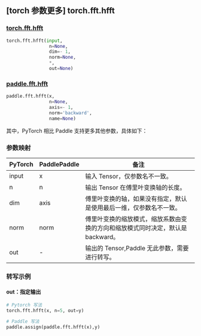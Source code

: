 ## [torch 参数更多] torch.fft.hfft

### [torch.fft.hfft](https://pytorch.org/docs/stable/generated/torch.fft.hfft.html?highlight=hfft#torch.fft.hfft)

```python
torch.fft.hfft(input,
                n=None,
                dim=- 1,
                norm=None,
                *,
                out=None)
```

### [paddle.fft.hfft](https://www.paddlepaddle.org.cn/documentation/docs/zh/api/paddle/fft/hfft_cn.html)

```python
paddle.fft.hfft(x,
                n=None,
                axis=- 1,
                norm='backward',
                name=None)
```

其中，PyTorch 相比 Paddle 支持更多其他参数，具体如下：
### 参数映射
| PyTorch       | PaddlePaddle | 备注                                                   |
| ------------- | ------------ | ------------------------------------------------------ |
| input         | x            | 输入 Tensor，仅参数名不一致。                            |
| n             | n            | 输出 Tensor 在傅里叶变换轴的长度。                      |
| dim           | axis         | 傅里叶变换的轴，如果没有指定，默认是使用最后一维，仅参数名不一致。|
| norm           |norm          |傅里叶变换的缩放模式，缩放系数由变换的方向和缩放模式同时决定，默认是 backward。|
| out            | -            |输出的 Tensor,Paddle 无此参数，需要进行转写。              |

### 转写示例
#### out：指定输出
```python
# Pytorch 写法
torch.fft.hfft(x, n=5, out=y)

# Paddle 写法
paddle.assign(paddle.fft.hfft(x),y)
```

